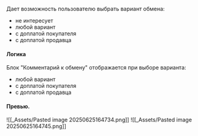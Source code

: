 Дает возможность пользователю выбрать вариант обмена:
- не интересует
- любой вариант
- с доплатой покупателя
- с доплатой продавца

#### Логика
Блок "Комментарий к обмену" отображается при выборе варианта:
- любой вариант
- с доплатой покупателя
- с доплатой продавца
#### Превью.
![[_Assets/Pasted image 20250625164734.png]]
![[_Assets/Pasted image 20250625164745.png]]